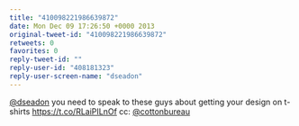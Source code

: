 ```yaml
---
title: "410098221986639872"
date: Mon Dec 09 17:26:50 +0000 2013
original-tweet-id: "410098221986639872"
retweets: 0
favorites: 0
reply-tweet-id: ""
reply-user-id: "408181323"
reply-user-screen-name: "dseadon"
---
```

<a href="https://twitter.com/dseadon">@dseadon</a> you need to speak to these guys about getting your design on t-shirts <a href="https://t.co/RLaiPILnOf">https://t.co/RLaiPILnOf</a>
cc: <a href="https://twitter.com/cottonbureau">@cottonbureau</a>
